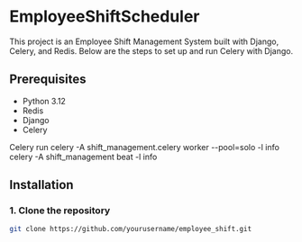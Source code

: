 # EmployeeShiftScheduler


This project is an Employee Shift Management System built with Django, Celery, and Redis. Below are the steps to set up and run Celery with Django.

## Prerequisites

- Python 3.12
- Redis
- Django
- Celery

Celery run
celery -A shift_management.celery worker --pool=solo -l info
celery -A shift_management beat -l info


## Installation

### 1. Clone the repository

```bash
git clone https://github.com/yourusername/employee_shift.git

